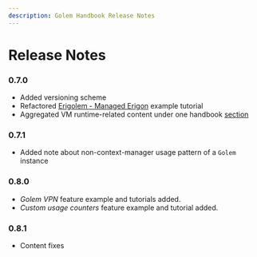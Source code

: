 ```yaml
---
description: Golem Handbook Release Notes
---
```


# Release Notes

### 0.7.0

* Added versioning scheme
* Refactored [Erigolem - Managed Erigon](../requestor-tutorials/service-development/service-example-5-managed-erigon/) example tutorial
* Aggregated VM runtime-related content under one handbook [section](../requestor-tutorials/vm-runtime/)

### 0.7.1

* Added note about non-context-manager usage pattern of a `Golem` instance

### 0.8.0

* _Golem VPN_ feature example and tutorials added.
* _Custom usage counters_ feature example and tutorial added.

### 0.8.1

* Content fixes



